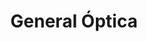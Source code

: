 ---
title: "General Óptica"
url: /madrid/general-optica-calle-del-principe-de-vergara/
shop: Optiker
---